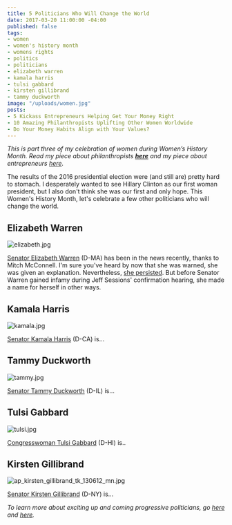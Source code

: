 ```yaml
---
title: 5 Politicians Who Will Change the World
date: 2017-03-20 11:00:00 -04:00
published: false
tags:
- women
- women's history month
- womens rights
- politics
- politicians
- elizabeth warren
- kamala harris
- tulsi gabbard
- kirsten gillibrand
- tammy duckworth
image: "/uploads/women.jpg"
posts:
- 5 Kickass Entrepreneurs Helping Get Your Money Right
- 10 Amazing Philanthropists Uplifting Other Women Worldwide
- Do Your Money Habits Align with Your Values?
---
```


*This is part three of my celebration of women during Women’s History Month. Read my piece about philanthropists **[here](https://www.maggiegermano.com/blog/10-Amazing-Philanthropists-Uplifting-Other-Women/)** and my piece about entrepreneurs [here](https://www.maggiegermano.com/blog/5-kickass-entrepreneurs-getting-your-money-right/).*

The results of the 2016 presidential election were (and still are) pretty hard to stomach. I desperately wanted to see Hillary Clinton as our first woman president, but I also don't think she was our first and only hope. This Women's History Month, let's celebrate a few other politicians who will change the world.

## Elizabeth Warren

![elizabeth.jpg](/uploads/elizabeth.jpg)

[Senator Elizabeth Warren](https://www.warren.senate.gov/) (D-MA) has been in the news recently, thanks to Mitch McConnell. I'm sure you've heard by now that she was warned, she was given an explanation. Nevertheless, [she persisted](http://www.cnn.com/2017/02/08/politics/elizabeth-warren-nevertheless-she-persisted-trnd/). But before Senator Warren gained infamy during Jeff Sessions' confirmation hearing, she made a name for herself in other ways.

## Kamala Harris

![kamala.jpg](/uploads/kamala.jpg)

[Senator Kamala Harris](https://www.harris.senate.gov/) (D-CA) is...

## Tammy Duckworth

![tammy.jpg](/uploads/tammy.jpg)

[Senator Tammy Duckworth](https://www.duckworth.senate.gov/) (D-IL) is...

## Tulsi Gabbard

![tulsi.jpg](/uploads/tulsi.jpg)

[Congresswoman Tulsi Gabbard](https://gabbard.house.gov/) (D-HI) is..

## Kirsten Gillibrand

![ap_kirsten_gillibrand_tk_130612_mn.jpg](/uploads/ap_kirsten_gillibrand_tk_130612_mn.jpg)

[Senator Kirsten Gillibrand](https://www.gillibrand.senate.gov/) (D-NY) is...

*To learn more about exciting up and coming progressive politicians, go [here](https://www.washingtonpost.com/news/the-fix/wp/2017/01/09/11-democratic-women-who-could-run-for-president-in-2020-ranked/?utm_term=.62c0cfe0c308) and [here](http://emilyslist.org/).*